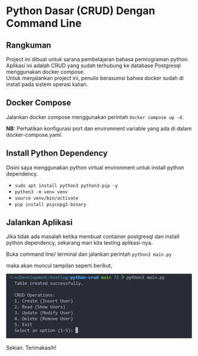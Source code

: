 # Python Dasar (CRUD) Dengan Command Line

## Rangkuman
Project ini dibuat untuk sarana pembelajaran bahasa pemrograman python. Aplikasi ini adalah CRUD yang sudah terhubung ke database Postgresql menggunakan docker compose. <br>
Untuk menjalankan project ini, penulis berasumsi bahwa docker sudah di install pada sistem operasi kalian.

## Docker Compose
Jalankan docker compose menggunakan perintah `docker compose up -d`.

**NB:** Perhatikan konfigurasi port dan environment variable yang ada di dalam docker-compose.yaml.

## Install Python Dependency
Disini saya menggunakan python virtual environment untuk install python dependency.
- `sudo apt install python3 python3-pip -y`
- `python3 -m venv venv`
- `source venv/bin/activate`
- `pip install psycopg2-binary`

## Jalankan Aplikasi
Jika tidak ada masalah ketika membuat container postgresql dan install python dependency, sekarang mari kita testing aplikasi-nya.

Buka command line/ terminal dan jalankan perintah `python3 main.py`

maka akan muncul tampilan seperti berikut,

![Python CRUD dengan Terminal](/crud-python-terminal.jpg)

Sekian. Terimakasih!